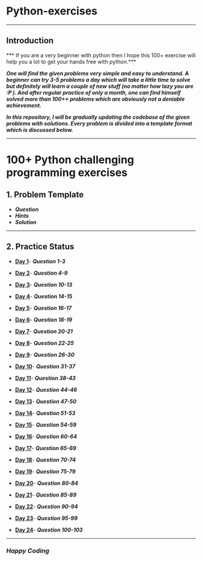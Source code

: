 # Python-exercises
---------------------
##	Introduction 

*** If you are a very beginner with python then I hope this 100+ exercise will help you a lot to get your hands free with python.***

***One will find the given problems very simple and easy to understand. A beginner can try 3-5 problems a day which will take a little time to solve but definitely will learn a couple of new stuff (no matter how lazy you are :P ). And after regular practice of only a month, one can find himself solved more than 100++ problems which are obviously not a deniable achievement.***

***In this repository, I will be gradually updating the codebase of the given problems with solutions. Every problem is divided into a template format which is discussed below.***

----------------

# 100+ Python challenging programming exercises


## 1. Problem Template

* ***Question***
* ***Hints***
* ***Solution***

-----------------

## 2. Practice Status

* **[Day 1](https://github.com/adityanjr/exercise-Python/blob/master/Status/Day%201.md "Day 1 Status")**- ***Question 1-3***

* **[Day 2](https://github.com/adityanjr/exercise-Python/blob/master/Status/Day%202.md "Day 2 Status")**- ***Question 4-9***

* **[Day 3](https://github.com/adityanjr/exercise-Python/blob/master/Status/Day%203.md "Day 3 Status")**- ***Question 10-13***

* **[Day 4](https://github.com/adityanjr/exercise-Python/blob/master/Status/Day%204.md "Day 4 Status")**- ***Question 14-15***

* **[Day 5](https://github.com/adityanjr/exercise-Python/blob/master/Status/Day%205.md "Day 5 Status")**- ***Question 16-17***

* **[Day 6](https://github.com/adityanjr/exercise-Python/blob/master/Status/Day%206.md "Day 6 Status")**- ***Question 18-19***

* **[Day 7](https://github.com/adityanjr/exercise-Python/blob/master/Status/Day%207.md "Day 7 Status")**- ***Question 20-21***

* **[Day 8](https://github.com/adityanjr/exercise-Python/blob/master/Status/Day%208.md "Day 8 Status")**- ***Question 22-25***

* **[Day 9](https://github.com/adityanjr/exercise-Python/blob/master/Status/Day%209.md "Day 9 Status")**- ***Question 26-30***

* **[Day 10](https://github.com/adityanjr/exercise-Python/blob/master/Status/Day%2010.md "Day 10 Status")**- ***Question 31-37***

* **[Day 11](https://github.com/adityanjr/exercise-Python/blob/master/Status/Day%2011.md "Day 11 Status")**- ***Question 38-43***

* **[Day 12](https://github.com/adityanjr/exercise-Python/blob/master/Status/Day%2012.md "Day 12 Status")**- ***Question 44-46***

* **[Day 13](https://github.com/adityanjr/exercise-Python/blob/master/Status/Day%2013.md "Day 13 Status")**- ***Question 47-50***

* **[Day 14](https://github.com/adityanjr/exercise-Python/blob/master/Status/Day%2014.md "Day 14 Status")**- ***Question 51-53***

* **[Day 15](https://github.com/adityanjr/exercise-Python/blob/master/Status/Day%2015.md "Day 15 Status")**- ***Question 54-59***

* **[Day 16](https://github.com/adityanjr/exercise-Python/blob/master/Status/Day%2016.md "Day 16 Status")**- ***Question 60-64***

* **[Day 17](https://github.com/adityanjr/exercise-Python/blob/master/Status/Day%2017.md "Day 17 Status")**- ***Question 65-69***

* **[Day 18](https://github.com/adityanjr/exercise-Python/blob/master/Status/Day%2018.md "Day 18 Status")**- ***Question 70-74***

* **[Day 19](https://github.com/adityanjr/exercise-Python/blob/master/Status/Day%2019.md "Day 19 Status")**- ***Question 75-79***

* **[Day 20](https://github.com/adityanjr/exercise-Python/blob/master/Status/Day%2020.md "Day 20 Status")**- ***Question 80-84***

* **[Day 21](https://github.com/adityanjr/exercise-Python/blob/master/Status/Day%2021.md "Day 21 Status")**- ***Question 85-89***

* **[Day 22](https://github.com/adityanjr/exercise-Python/blob/master/Status/Day%2022.md "Day 22 Status")**- ***Question 90-94***

* **[Day 23](https://github.com/adityanjr/exercise-Python/blob/master/Status/Day%2023.md "Day 23 Status")**- ***Question 95-99***

* **[Day 24](https://github.com/adityanjr/exercise-Python/blob/master/Status/Day%2024.md "Day 24 Status")**- ***Question 100-103***


----------------------
### **_Happy Coding_**  
